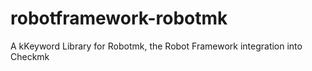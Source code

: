 # robotframework-robotmk

A kKeyword Library for Robotmk, the Robot Framework integration into Checkmk
